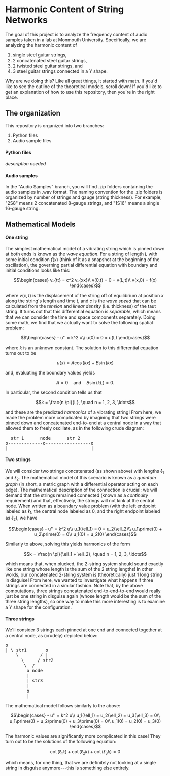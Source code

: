 # Harmonic Content of String Networks

The goal of this project is to analyze the frequency content of audio samples taken in a lab at Monmouth University.  Specifically, we are analyzing the harmonic content of 

1.  single steel guitar strings,
2.  2 concatenated steel guitar strings,
3.  2 twisted steel guitar strings, and
4.  3 steel guitar strings connected in a Y shape.

Why are we doing this?  Like all great things, it started with math.  If you'd like to see the outline of the theoretical models, scroll down!  If you'd like to get an explanation of how to use this repository, then you're in the right place.

## The organization

This repository is organized into two branches:

1. Python files
2. Audio sample files

#### Python files

*description needed*

#### Audio samples

In the "Audio Samples" branch, you will find .zip folders containing the audio samples in .wav format.  The naming convention for the .zip folders is organized by number of strings and gauge (string thickness).  For example, "2S8" means 2 concatenated 8-gauge strings, and "1S16" means a single 16-gauge string. 

## Mathematical Models

#### One string

The simplest mathematical model of a vibrating string which is pinned down at both ends is known as the *wave equation*.  For a string of length $L$ with some initial condition $f(x)$ (think of it as a snapshot at the beginning of the oscillation), the governing partial differential equation with boundary and initial conditions looks like this:

```math
\begin{cases}
v_{tt} = c^2 v_{xx}\\
v(0,t) = 0 = v(L,t)\\
v(x,0) = f(x)
\end{cases}
```

where $v(x,t)$ is the displacement of the string off of equilibrium at position $x$ along the string's length and time $t$, and $c$ is the *wave speed* that can be calculated from the *tension* and *linear density* (i.e. thickness) of the taut string.  It turns out that this differential equation is *separable*, which means that we can consider the time and space components separately.  Doing some math, we find that we actually want to solve the following spatial problem:

```math
\begin{cases}
- u'' = k^2 u\\
u(0) = 0 = u(L)
\end{cases}
```

where $k$ is an unknown constant.  The solution to this differential equation turns out to be

```math
u(x) = A\cos(kx) + B\sin(kx)
```

and, evaluating the boundary values yields

```math
A = 0 \quad \text{and} \quad B\sin(kL) = 0.
```

In particular, the second condition tells us that 

```math
k = \frac{n \pi}{L}, \quad n = 1, 2, 3, \ldots
```

and these are the predicted *harmonics* of a vibrating string!  From here, we made the problem more complicated by imagining that two strings were pinned down and concatenated end-to-end at a central node in a way that allowed them to freely oscillate, as in the following crude diagram:

<pre>
  str 1      node      str 2
o-------------o-----------------o
|                               |
</pre>

#### Two strings

We will consider two strings concatenated (as shown above) with lengths $\ell_1$ and $\ell_2$.  The mathematical model of this scenario is known as a *quantum graph* (in short, a metric graph with a differential operator acting on each edge).  The mathematical description of the connection is crucial: we will demand that the strings remained connected (known as a *continuity* requirement) and that, effectively, the strings will not kink at the central node.  When written as a boundary value problem (with the left endpoint labeled as $\ell_1$, the central node labeled as $0$, and the right endpoint labeled as $\ell_2$), we have

```math
\begin{cases}
- u'' = k^2 u\\
u_1(\ell_1) = 0 = u_2(\ell_2)\\
u_1\prime(0) + u_2\prime(0) = 0\\
u_1(0) = u_2(0)
\end{cases}
```

Similarly to above, solving this yields harmonics of the form

```math
k = \frac{n \pi}{\ell_1 + \ell_2}, \quad n = 1, 2, 3, \ldots
```

which means that, when plucked, the 2-string system should sound exactly like one string whose length is the sum of the 2 string lengths!  In other words, our concatenated 2-string system is (theoretically) just 1 long string in disguise!  From here, we wanted to investigate what happens if three strings are connected in a similar fashion.  Note that, by the above computations, three strings concatenated end-to-end-to-end would really just be one string in disguise again (whose length would be the sum of the three string lengths), so one way to make this more interesting is to examine a Y shape for the configuration.


#### Three strings

We'll consider 3 strings each pinned at one end and connected together at a central node, as (crudely) depicted below:

<pre>
o
| \ str1       o
    \        / |
      \     / str2
       \  /
        o node
        |
        | str3
        |
        o
        |
</pre>

The mathematical model follows similarly to the above:

```math
\begin{cases}
- u'' = k^2 u\\
u_1(\ell_1) = u_2(\ell_2) = u_3(\ell_3) = 0\\
u_1\prime(0) + u_2\prime(0) + u_3\prime(0) = 0\\
u_1(0) = u_2(0) = u_3(0)
\end{cases}
```

The harmonic values are significantly more complicated in this case!  They turn out to be the solutions of the following equation:

```math
\cot(\ell_1 k) + \cot(\ell_2 k) + \cot(\ell_3 k) = 0
```

which means, for one thing, that we are definitely not looking at a single string in disguise anymore---this is something else entirely.
